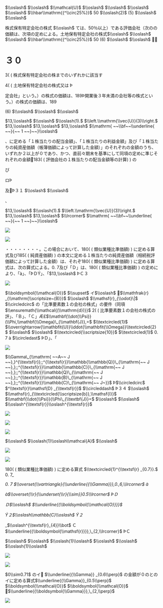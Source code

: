 $\\oslash$ $\\oslash$ $\\mathcal{U}$ $\\oslash$ $\\oslash$ $\\oslash$ $\\oslash$ $\\hbar\\mathrm{{^\\circ25%}}$ $50%$ $\\oslash(2)$ $(5)$ $\\oslash$ $\\oslash$

株式保有特定会社の株式 $\\oslash$ ては、50％以上）である評価会社（次のの価額は、次項の定めによる。土地保有特定会社の株式$\\oslash$ $\\oslash$ $\\oslash$ $\\hbar\\mathrm{{^\\circ25%}}$ $50%$ $(6)$ $\\oslash$ $\\oslash$ 

# ３０

3( ( 株式保有特定会社の株までのいずれかに該当す

4( ( 土地保有特定会社の株式又は Þ

定会社」という。）の株式の価額は、189Þ開業後３年未満の会社等の株式という。）の株式の価額は、189

$(6)$ $\\oslash$ $\\oslash$ $\\oslash$

$13,\\oslash$ $\\oslash$ $\\oslash(1).$ $\\left.\\mathrm{\\vec{U}}(3)\\right.$ $13,\\oslash$ $13,\\oslash$ $13,\\oslash$ $\\mathrm{ ~~\\bf~~\\underline{ ~~}{~~ 1 ~~}~~}\\oslash$

、に定める「１株当たりの配当金額」、「１株当たりの利益金額」及び「１株当たりの純資産価額（帳簿価額によって計算した金額）」のそれぞれの金額のうち、いずれか２以上が０であり、かつ、直前々期末を基準にして同項の定めに準じそれぞれの金額183( ( 評価会社の１株当たりの配当金額等の計算) ) の

び

ロÞ

及Þ３１ $\\oslash$ $\\oslash$

、

$13,\\oslash$ $\\oslash(1).$ $\\left.\\mathrm{\\vec{U}}(3)\\right.$ $13,\\oslash$ $13,\\oslash$ $\\lrcorner$ $\\mathrm{ ~~\\bf~~\\underline{ ~~}{~~ 1 ~~}~~}\\oslash$

![](https://www.nta.go.jp/tmp/d2514a9e-4e19-4428-bd5e-25ef7020420d/images/9b704fbe9486d7f0f8995da691fc7cf0ff438f44da9430df65d6e496f338259e.jpg)

![](https://www.nta.go.jp/tmp/d2514a9e-4e19-4428-bd5e-25ef7020420d/images/d8c49c683e7e8d0432cd1cea7217398ce50378d70dfef201a45375480e426df8.jpg)

・・・・・・・・。この場合において、180( ( 類似業種比準価額) ) に定める算式及び185( ( 純資産価額) ) の本文に定める１株当たりの純資産価額（相続税評価額によって計算した金額）は、それぞ180( ( 類似業種比準価額) ) に定める算式は、次の算式による。0. 7及び「Ｄ」は、180( ( 類似業種比準価額) ) の定めにより、「à」、「ÞＤÝ」、「$13,\\oslash$ ÞＣ３

![](https://www.nta.go.jp/tmp/d2514a9e-4e19-4428-bd5e-25ef7020420d/images/c3842a73b6e8601a24ef8fac64cfd33964de6bf9e5c1d7c79422dafe2753f073.jpg)

$\\boldsymbol{\\mathcal{O}}$ $\\supset$ イ$\\oslash$ $\\mathfrak{r} _{\\mathrm{\\scriptsize~(B)}}$ $\\oslash$ $\\mathsf{r}_{\\odot}\|$ $\\circledcirc$ の「比準要素数１の会社の株式」の要件（同項 $\\ensuremath{\\mathcal{(\\mathrm{d})}}$ 2( ( 比準要素数１の会社の株式の評」、「Ｂ」、「Ｃ」Æ£$\\mathbf{\\dot{\\Psi}}(\\Phi,\\mathbf{\\Omega}\_{\\mathbf{J}},=$ $\\textcircled{1}$ $\\overrightarrow{\\mathbfit{U}}\\ddot{\\mathbfit{\\Omega}}\\textcircled{2}$ $\\oslash$ $\\oslash$ $\\textcircled{\\scriptsize{10}}$ $\\textcircled{1}$ 0. 7 à $\\circledast$ ÞＤ」、「

![](https://www.nta.go.jp/tmp/d2514a9e-4e19-4428-bd5e-25ef7020420d/images/938b7c1fc495e9ff4c92cae1b867e648e89d725e2e17f78b8318dcc0851be0e8.jpg)

$\\Gamma\_{\\mathrm{ ~~A~~ J ~~},}^{\\textsf{r}};;^{\\textsf{r}}\\mathbb{\\mathbb{Q}}\_{\\mathrm{~~ J ~~},};;^{\\textsf{r}}\\mathbb{\\mathbb{C}}\_{\\mathrm{~~ J ~~},};;^{\\textsf{r}}\\mathbb{Q}\_{\\mathrm{~~ J ~~},};;^{\\textsf{r}}\\mathbb{B}\_{\\mathrm{~~ J ~~},};;^{\\textsf{r}}\\mathbb{C}\_{\\mathrm{~~ J~}}$ Þ$\\circledcirc$ $^\\textsf{r}\\mathsf{D} _{\\textsf{r}}$ $\\circleddash$ Þ３４ $\\oslash$ $\\mathsf{r}_{\\textcircled{\\scriptsize{b}},\\mathsf{I}}$ $\\mathbf{\\dot{\\Psi}}(\\Phi\_{\\textbf{J}}=$ $\\oslash$ $\\oslash$ $\\oslash^{\\textsf{r}}\\oslash^{\\textsf{r}}$

![](https://www.nta.go.jp/tmp/d2514a9e-4e19-4428-bd5e-25ef7020420d/images/3d2acbb17bcdc130f1aa2db1e8506457cf6b03485b53af1118801c1655f1e04f.jpg)

![](https://www.nta.go.jp/tmp/d2514a9e-4e19-4428-bd5e-25ef7020420d/images/860d0bdcb36eb36cb34338210ede72d9f9de2fe93fcd1a728b61a85c78e1f5ca.jpg)

![](https://www.nta.go.jp/tmp/d2514a9e-4e19-4428-bd5e-25ef7020420d/images/032d91c029dd6de50b778a5692797d6b087713235d26e544084eec216a3a8d88.jpg)

$\\oslash$ $\\oslash(1)\\oslash\\mathcal{A}$ $\\oslash$

![](https://www.nta.go.jp/tmp/d2514a9e-4e19-4428-bd5e-25ef7020420d/images/a1fd4b405876ffb788408f474a64de01935806b642f111eaa8d3b22f03b357f0.jpg)

![](https://www.nta.go.jp/tmp/d2514a9e-4e19-4428-bd5e-25ef7020420d/images/f6983fadcabbf94d8faef4f16c2decf3866741f55dd2dc3845fb734075b17d2d.jpg)

180( ( 類似業種比準価額) ) に定める算式 $\\textcircled{1}^{\\textsf{r} _{0.7}}.$ 0. 7_

_0\. 7 $\\overset{\\vartriangle}{\\underline{{\\Gamma}}},0.,6,\\lrcorner$ à_

_à$\\overset{\\r}{\\underset{\\r}{\\sim}}0.5\\lrcorner$ ÞＤ_

_Ｄ$\\oslash$ $\\underline{{\\boldsymbol{\\mathcal{O}}}}$_

_Ý２$\\oslash\\mathbb{C}\\oslash$ Ý２_

_$\\oslash^{\\textsf{r}_{4}}\\bot$ Ｃ$\\underline{{\\boldsymbol{\\mathsf{r}}}},\_{2,\\lrcorner}$ ÞＣ

$\\oslash$ $\\oslash$ $\\oslash(1)\\oslash$ $\\oslash$ $\\oslash$ $\\oslash(1)\\oslash$

![](https://www.nta.go.jp/tmp/d2514a9e-4e19-4428-bd5e-25ef7020420d/images/cef9e44ce44ef3961913faf0c4e7bc564ee4d4976d84376e3c799cd8115c4e9d.jpg)

![](https://www.nta.go.jp/tmp/d2514a9e-4e19-4428-bd5e-25ef7020420d/images/f25f0e3700ce2d396c61231573d3e3fb096502bb96f6767949b3d77fb2e330ca.jpg)

$0\\sim0.71$ のイ $\\underline{{\\Gamma}} _{0.6\\perp}$ の金額が０のとのイに定める算式$\\underline{{\\Gamma}}_{0.5\\perp}$ $\\boldsymbol{\\mathcal{O}}$ $\\boldsymbol{\\mathcal{O}}$ $\\underline{{\\boldsymbol{\\Gamma}}},\_{2,\\perp}$

![](https://www.nta.go.jp/tmp/d2514a9e-4e19-4428-bd5e-25ef7020420d/images/cc7c7489ba4e9809115cd7aef529c690726c6c6757623f78379291ebec148bf7.jpg)